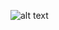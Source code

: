 ![alt text](https://www.google.com/search?q=dhoni&tbm=isch&source=iu&ictx=1&fir=kF94PGB-8k17UM%252C-3Sey1Y_2rHoMM%252C_%253B4pMes4gBugPPIM%252CkChmKIqKldnoUM%252C_%253BTRcsZvK0nhQM0M%252CiQsSz2x5gOR2WM%252C_%253Bmnp_ruzrAmoKVM%252C5wPNFrhDwp5RyM%252C_%253BOtaiMrdfNiUYnM%252Cf7yrauJtXL9rBM%252C_&vet=1&usg=AI4_-kRMXwkLL4Tufgwt_srOsQFJLylucA&sa=X&ved=2ahUKEwi-gMHC2snzAhWQc30KHROdDv4Q_B16BAhjEAE#imgrc=kF94PGB-8k17UM)
